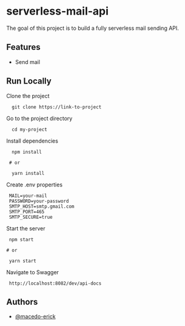 
# serverless-mail-api

The goal of this project is to build a fully serverless mail sending API.


## Features

- Send mail


## Run Locally

Clone the project

```
  git clone https://link-to-project
```

Go to the project directory

```
  cd my-project
```

Install dependencies

```
  npm install

 # or

  yarn install
```

Create .env properties


```
 MAIL=your-mail
 PASSWORD=your-password
 SMTP_HOST=smtp.gmail.com
 SMTP_PORT=465
 SMTP_SECURE=true
```

Start the server

```
 npm start

# or

 yarn start
```

Navigate to Swagger

```
 http://localhost:8082/dev/api-docs
```

## Authors

- [@macedo-erick](https://www.github.com/macedo-erick)

